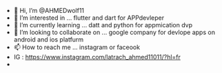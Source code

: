 - 👋 Hi, I’m @AHMEDwolf11
- 👀 I’m interested in ... flutter and dart for APPdevleper 
- 🌱 I’m currently learning ... datt and python for appmication dvp
- 💞️ I’m looking to collaborate on ... google company for devlope apps on android and ios platfurm
- 📫 How to reach me ...  instagram or faceook 
- IG : https://www.instagram.com/latrach_ahmed11011/?hl=fr
-

<!---
AHMEDwolf11/AHMEDwolf11 is a ✨ special ✨ repository because its `README.md` (this file) appears on your GitHub profile.
You can click the Preview link to take a look at your changes.
--->
